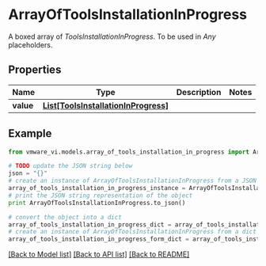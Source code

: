 # ArrayOfToolsInstallationInProgress

A boxed array of *ToolsInstallationInProgress*. To be used in *Any* placeholders. 

## Properties
Name | Type | Description | Notes
------------ | ------------- | ------------- | -------------
**value** | [**List[ToolsInstallationInProgress]**](ToolsInstallationInProgress.md) |  | 

## Example

```python
from vmware_vi.models.array_of_tools_installation_in_progress import ArrayOfToolsInstallationInProgress

# TODO update the JSON string below
json = "{}"
# create an instance of ArrayOfToolsInstallationInProgress from a JSON string
array_of_tools_installation_in_progress_instance = ArrayOfToolsInstallationInProgress.from_json(json)
# print the JSON string representation of the object
print ArrayOfToolsInstallationInProgress.to_json()

# convert the object into a dict
array_of_tools_installation_in_progress_dict = array_of_tools_installation_in_progress_instance.to_dict()
# create an instance of ArrayOfToolsInstallationInProgress from a dict
array_of_tools_installation_in_progress_form_dict = array_of_tools_installation_in_progress.from_dict(array_of_tools_installation_in_progress_dict)
```
[[Back to Model list]](../README.md#documentation-for-models) [[Back to API list]](../README.md#documentation-for-api-endpoints) [[Back to README]](../README.md)



